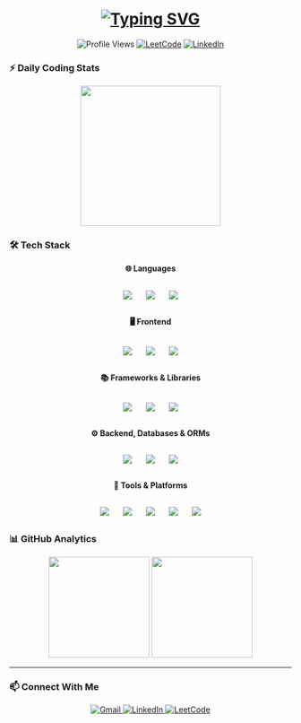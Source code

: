 <h1 align="center">
  <a href="https://git.io/typing-svg">
    <img src="https://readme-typing-svg.demolab.com?font=Fira+Code&weight=600&size=30&duration=4000&pause=1000&color=22D3EE&center=true&vCenter=true&width=600&lines=%F0%9F%91%8B+Hello+World!+I'm+Ajay+Prasath;%F0%9F%9A%80+Full-Stack+Developer;%F0%9F%92%BB+Code+Enthusiast;%F0%9F%A7%A0+Problem+Solver;%E2%9C%A8+From+India" alt="Typing SVG" />
  </a>
</h1>

<p align="center">
  <img src="https://komarev.com/ghpvc/?username=ajay20050412&label=Profile%20Views&color=0e75b6&style=flat" alt="Profile Views" /> 
  <a href="https://leetcode.com/ajayprasath2005/"><img src="https://img.shields.io/badge/LeetCode-000000?style=flat&logo=LeetCode&logoColor=#d16c06" alt="LeetCode"/></a>
  <a href="https://linkedin.com/in/ajay-prasath-4b76872b1"><img src="https://img.shields.io/badge/LinkedIn-0077B5?style=flat&logo=linkedin&logoColor=white" alt="LinkedIn"/></a>
</p>


### ⚡ **Daily Coding Stats**
<p align="center">
  <img src="https://streak-stats.demolab.com?user=ajay20050412&theme=react&border_radius=10&date_format=M%20j%5B%2C%20Y%5D&fire=FF0000&ring=52DD7C&currStreakLabel=52DD7C" height="250"/>
</p>

### 🛠️ **Tech Stack**
<div align="center">
  
**🌐 Languages**  
<div style="display: flex; justify-content: center; flex-wrap: wrap; gap: 25px; margin: 30px 0;">

  <img src="https://img.shields.io/badge/C++-00599C?style=for-the-badge&logo=c%2B%2B&logoColor=white&labelColor=004482" />

  <img src="https://img.shields.io/badge/Java-ED8B00?style=for-the-badge&logo=openjdk&logoColor=white&labelColor=5382a1" />
  <img src="https://img.shields.io/badge/JavaScript-F7DF1E?style=for-the-badge&logo=javascript&logoColor=black&labelColor=f0db4f" />
</div>

**🖥️ Frontend**  
<div style="display: flex; justify-content: center; flex-wrap: wrap; gap: 25px; margin: 30px 0;">
  <img src="https://img.shields.io/badge/HTML5-E34F26?style=for-the-badge&logo=html5&logoColor=white&labelColor=e44d26" />
  <img src="https://img.shields.io/badge/CSS3-1572B6?style=for-the-badge&logo=css3&logoColor=white&labelColor=2965f1" />
  <img src="https://img.shields.io/badge/Tailwind_CSS-38B2AC?style=for-the-badge&logo=tailwind-css&logoColor=white&labelColor=0ea5e9" />
</div>

**📚 Frameworks & Libraries**  
<div style="display: flex; justify-content: center; flex-wrap: wrap; gap: 25px; margin: 30px 0;">
  <img src="https://img.shields.io/badge/React-20232A?style=for-the-badge&logo=react&logoColor=61DAFB&labelColor=282c34" />
  <img src="https://img.shields.io/badge/React_Native-20232A?style=for-the-badge&logo=react&logoColor=61DAFB&labelColor=282c34" />
  <img src="https://img.shields.io/badge/Electron-47848F?style=for-the-badge&logo=electron&logoColor=9FEAF9&labelColor=2B2E3A" />
</div>

**⚙️ Backend, Databases & ORMs**  
<div style="display: flex; justify-content: center; flex-wrap: wrap; gap: 25px; margin: 30px 0;">
  <img src="https://img.shields.io/badge/Node.js-339933?style=for-the-badge&logo=nodedotjs&logoColor=white&labelColor=43853D" />
  <img src="https://img.shields.io/badge/MongoDB-47A248?style=for-the-badge&logo=mongodb&logoColor=white&labelColor=4EA94B" />
  <img src="https://img.shields.io/badge/Express.js-000000?style=for-the-badge&logo=express&logoColor=white" />
</div>

**🔧 Tools & Platforms**  
<div style="display: flex; justify-content: center; flex-wrap: wrap; gap: 25px; margin: 30px 0;">
  <img src="https://img.shields.io/badge/Git-F05032?style=for-the-badge&logo=git&logoColor=white&labelColor=dd4c35" />
  <img src="https://img.shields.io/badge/GitHub-181717?style=for-the-badge&logo=github&logoColor=white&labelColor=0d1117" />
  <img src="https://img.shields.io/badge/VS_Code-007ACC?style=for-the-badge&logo=visual-studio-code&logoColor=white" />
  <img src="https://img.shields.io/badge/Postman-FF6C37?style=for-the-badge&logo=postman&logoColor=white" />
  <img src="https://img.shields.io/badge/npm-CB3837?style=for-the-badge&logo=npm&logoColor=white" />
</div>

</div>

<!--
[### 🌟 **Featured Projects**

<div align="center">

[![PC Controller Receiver](https://github-readme-stats.vercel.app/api/pin/?username=ajay20050412&repo=Pc_Controle_Reciver&theme=react)](https://github.com/ajay20050412/Pc_Controle_Reciver)
[![PC Remote](https://github-readme-stats.vercel.app/api/pin/?username=ajay20050412&repo=Cs-Department&theme=react)](https://github.com/ajay20050412/Pc_Remote)

</div>](url)

-->



### 📊 **GitHub Analytics**

<div align="center">
  <img height="180" src="https://github-readme-stats.vercel.app/api?username=ajay20050412&show_icons=true&theme=react&include_all_commits=true&count_private=true&hide_border=true"/>
  <img height="180" src="https://github-readme-stats.vercel.app/api/top-langs/?username=ajay20050412&layout=compact&theme=react&langs_count=8&hide_border=true"/>
</div>

---


### 📫 **Connect With Me**

<p align="center">
  <a href="mailto:Ajayprasath20050412@gmail.com">
    <img src="https://img.shields.io/badge/Gmail-D14836?style=for-the-badge&logo=gmail&logoColor=white&labelColor=black" alt="Gmail"/>
  </a>
  <a href="https://linkedin.com/in/ajay-prasath-4b76872b1">
    <img src="https://img.shields.io/badge/LinkedIn-0077B5?style=for-the-badge&logo=linkedin&logoColor=white&labelColor=black" alt="LinkedIn"/>
  </a>
  <a href="https://leetcode.com/ajayprasath2005/">
    <img src="https://img.shields.io/badge/-LeetCode-FFA116?style=for-the-badge&logo=LeetCode&logoColor=black&labelColor=black" alt="LeetCode"/>
  </a>
</p>



